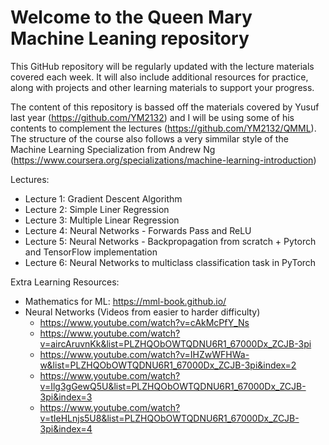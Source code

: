 # Welcome to the Queen Mary Machine Leaning repository

This GitHub repository will be regularly updated with the lecture materials covered each week. It will also include additional resources for practice, along with projects and other learning materials to support your progress.

The content of this repository is bassed off the materials covered by Yusuf last year (https://github.com/YM2132) and I will be using some of his contents to complement the lectures (https://github.com/YM2132/QMML). The structure of the course also follows a very simmilar style of the Machine Learning Specialization from Andrew Ng (https://www.coursera.org/specializations/machine-learning-introduction)

Lectures:
- Lecture 1: Gradient Descent Algorithm
- Lecture 2: Simple Liner Regression
- Lecture 3: Multiple Linear Regression
- Lecture 4: Neural Networks - Forwards Pass and ReLU
- Lecture 5: Neural Networks - Backpropagation from scratch + Pytorch and TensorFlow implementation
- Lecture 6: Neural Networks to multiclass classification task in PyTorch




Extra Learning Resources:
- Mathematics for ML: https://mml-book.github.io/
- Neural Networks (Videos from easier to harder difficulty)
    - https://www.youtube.com/watch?v=cAkMcPfY_Ns
    - https://www.youtube.com/watch?v=aircAruvnKk&list=PLZHQObOWTQDNU6R1_67000Dx_ZCJB-3pi
    - https://www.youtube.com/watch?v=IHZwWFHWa-w&list=PLZHQObOWTQDNU6R1_67000Dx_ZCJB-3pi&index=2
    - https://www.youtube.com/watch?v=Ilg3gGewQ5U&list=PLZHQObOWTQDNU6R1_67000Dx_ZCJB-3pi&index=3
    - https://www.youtube.com/watch?v=tIeHLnjs5U8&list=PLZHQObOWTQDNU6R1_67000Dx_ZCJB-3pi&index=4
